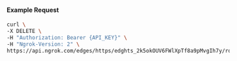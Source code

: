 <!-- Code generated for API Clients. DO NOT EDIT. -->

#### Example Request

```bash
curl \
-X DELETE \
-H "Authorization: Bearer {API_KEY}" \
-H "Ngrok-Version: 2" \
https://api.ngrok.com/edges/https/edghts_2k5okOUV6FWlXpTf8a9pMvgIh7y/routes/edghtsrt_2k5okMOJAtiVp8lKjrEtCZFxd1n/compression
```
